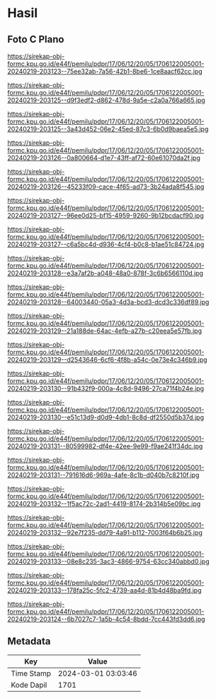 # Hasil

## Foto C Plano

https://sirekap-obj-formc.kpu.go.id/e44f/pemilu/pdpr/17/06/12/20/05/1706122005001-20240219-203123--75ee32ab-7a56-42b1-8be6-1ce8aacf62cc.jpg

https://sirekap-obj-formc.kpu.go.id/e44f/pemilu/pdpr/17/06/12/20/05/1706122005001-20240219-203125--d9f3edf2-d862-478d-9a5e-c2a0a766a665.jpg

https://sirekap-obj-formc.kpu.go.id/e44f/pemilu/pdpr/17/06/12/20/05/1706122005001-20240219-203125--3a43d452-06e2-45ed-87c3-6b0d9baea5e5.jpg

https://sirekap-obj-formc.kpu.go.id/e44f/pemilu/pdpr/17/06/12/20/05/1706122005001-20240219-203126--0a800664-d1e7-43ff-af72-60e61070da2f.jpg

https://sirekap-obj-formc.kpu.go.id/e44f/pemilu/pdpr/17/06/12/20/05/1706122005001-20240219-203126--45233f09-cace-4f65-ad73-3b24ada8f545.jpg

https://sirekap-obj-formc.kpu.go.id/e44f/pemilu/pdpr/17/06/12/20/05/1706122005001-20240219-203127--96ee0d25-bf15-4959-9260-9b12bcdacf90.jpg

https://sirekap-obj-formc.kpu.go.id/e44f/pemilu/pdpr/17/06/12/20/05/1706122005001-20240219-203127--c6a5bc4d-d936-4cf4-b0c8-b1ae51c84724.jpg

https://sirekap-obj-formc.kpu.go.id/e44f/pemilu/pdpr/17/06/12/20/05/1706122005001-20240219-203128--e3a7af2b-a048-48a0-878f-3c6b6566110d.jpg

https://sirekap-obj-formc.kpu.go.id/e44f/pemilu/pdpr/17/06/12/20/05/1706122005001-20240219-203128--64003440-05a3-4d3a-bcd3-dcd3c336df89.jpg

https://sirekap-obj-formc.kpu.go.id/e44f/pemilu/pdpr/17/06/12/20/05/1706122005001-20240219-203129--21a188de-64ac-4efb-a27b-c20eea5e57fb.jpg

https://sirekap-obj-formc.kpu.go.id/e44f/pemilu/pdpr/17/06/12/20/05/1706122005001-20240219-203129--d2543646-6cf6-4f8b-a54c-0e73e4c346b9.jpg

https://sirekap-obj-formc.kpu.go.id/e44f/pemilu/pdpr/17/06/12/20/05/1706122005001-20240219-203130--91b432f9-000a-4c8d-9496-27ca71f4b24e.jpg

https://sirekap-obj-formc.kpu.go.id/e44f/pemilu/pdpr/17/06/12/20/05/1706122005001-20240219-203130--e51c13d9-d0d9-4db1-8c8d-df2550d5b37d.jpg

https://sirekap-obj-formc.kpu.go.id/e44f/pemilu/pdpr/17/06/12/20/05/1706122005001-20240219-203131--80599982-df4e-42ee-9e99-f9ae241f34dc.jpg

https://sirekap-obj-formc.kpu.go.id/e44f/pemilu/pdpr/17/06/12/20/05/1706122005001-20240219-203131--791616d6-969a-4afe-8c1b-d040b7c8210f.jpg

https://sirekap-obj-formc.kpu.go.id/e44f/pemilu/pdpr/17/06/12/20/05/1706122005001-20240219-203132--1f5ac72c-2ad1-4419-8174-2b314b5e09bc.jpg

https://sirekap-obj-formc.kpu.go.id/e44f/pemilu/pdpr/17/06/12/20/05/1706122005001-20240219-203132--92e7f235-dd79-4a91-b112-7003f64b6b25.jpg

https://sirekap-obj-formc.kpu.go.id/e44f/pemilu/pdpr/17/06/12/20/05/1706122005001-20240219-203133--08e8c235-3ac3-4866-9754-63cc340abbd0.jpg

https://sirekap-obj-formc.kpu.go.id/e44f/pemilu/pdpr/17/06/12/20/05/1706122005001-20240219-203133--178fa25c-5fc2-4739-aa4d-81b4d48ba9fd.jpg

https://sirekap-obj-formc.kpu.go.id/e44f/pemilu/pdpr/17/06/12/20/05/1706122005001-20240219-203124--6b7027c7-1a5b-4c54-8bdd-7cc443fd3dd6.jpg


## Metadata

| Key        | Value               |
| ---------- | ------------------- |
| Time Stamp | 2024-03-01 03:03:46 |
| Kode Dapil | 1701                |



